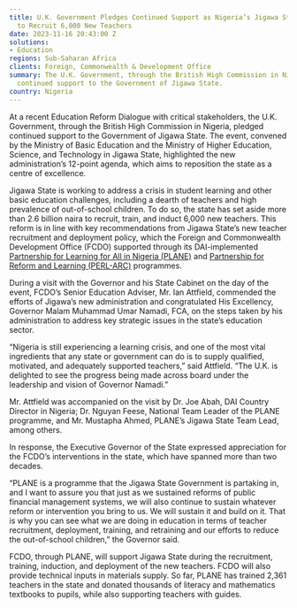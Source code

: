 ```yaml
---
title: U.K. Government Pledges Continued Support as Nigeria’s Jigawa State Makes Plans
  to Recruit 6,000 New Teachers
date: 2023-11-16 20:43:00 Z
solutions:
- Education
regions: Sub-Saharan Africa
clients: Foreign, Commonwealth & Development Office
summary: The U.K. Government, through the British High Commission in Nigeria, pledged
  continued support to the Government of Jigawa State.
country: Nigeria
---
```


At a recent Education Reform Dialogue with critical stakeholders, the U.K. Government, through the British High Commission in Nigeria, pledged continued support to the Government of Jigawa State. The event, convened by the Ministry of Basic Education and the Ministry of Higher Education, Science, and Technology in Jigawa State, highlighted the new administration’s 12-point agenda, which aims to reposition the state as a centre of excellence.

Jigawa State is working to address a crisis in student learning and other basic education challenges, including a dearth of teachers and high prevalence of out-of-school children. To do so, the state has set aside more than 2.6 billion naira to recruit, train, and induct 6,000 new teachers. This reform is in line with key recommendations from Jigawa State’s new teacher recruitment and deployment policy, which the Foreign and Commonwealth Development Office (FCDO) supported through its DAI-implemented [Partnership for Learning for All in Nigeria (PLANE)](https://www.dai.com/our-work/projects/nigeria-partnership-for-learning-for-all-plane) and [Partnership for Reform and Learning (PERL-ARC)](https://www.dai.com/our-work/projects/nigeria-accountable-responsive-and-capable-government-ARC) programmes.

During a visit with the Governor and his State Cabinet on the day of the event, FCDO’s Senior Education Adviser, Mr. Ian Attfield, commended the efforts of Jigawa’s new administration and congratulated His Excellency, Governor Malam Muhammad Umar Namadi, FCA, on the steps taken by his administration to address key strategic issues in the state’s education sector. 

“Nigeria is still experiencing a learning crisis, and one of the most vital ingredients that any state or government can do is to supply qualified, motivated, and adequately supported teachers,” said Attfield. “The U.K. is delighted to see the progress being made across board under the leadership and vision of Governor Namadi.” 

Mr. Attfield was accompanied on the visit by Dr. Joe Abah, DAI Country Director in Nigeria; Dr. Nguyan Feese, National Team Leader of the PLANE programme, and Mr. Mustapha Ahmed, PLANE’s Jigawa State Team Lead, among others.

In response, the Executive Governor of the State expressed appreciation for the FCDO’s interventions in the state, which have spanned more than two decades. 

“PLANE is a programme that the Jigawa State Government is partaking in, and I want to assure you that just as we sustained reforms of public financial management systems, we will also continue to sustain whatever reform or intervention you bring to us. We will sustain it and build on it. That is why you can see what we are doing in education in terms of teacher recruitment, deployment, training, and retraining and our efforts to reduce the out-of-school children,” the Governor said. 

FCDO, through PLANE, will support Jigawa State during the recruitment, training, induction, and deployment of the new teachers. FCDO will also provide technical inputs in materials supply. So far, PLANE has trained 2,361 teachers in the state and donated thousands of literacy and mathematics textbooks to pupils, while also supporting teachers with guides.


